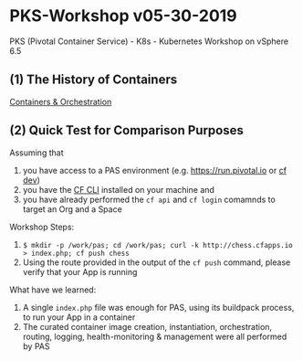 # PKS-Workshop v05-30-2019
PKS (Pivotal Container Service) - K8s - Kubernetes Workshop on vSphere 6.5

## (1) The History of Containers

[Containers & Orchestration](https://drive.google.com/open?id=1Ly5SAmlZLFyoXC8btFIqfLnvvkRwq4ET)

## (2) Quick Test for Comparison Purposes

Assuming that 
1. you have access to a PAS environment (e.g. https://run.pivotal.io or [cf dev](https://pivotal.io/platform/pcf-tutorials/getting-started-with-pivotal-cloud-foundry-dev/introduction))  
2. you have the [CF CLI](https://github.com/cloudfoundry/cli#installers-and-compressed-binaries) installed on your machine and 
3. you have already performed the `cf api` and `cf login` comamnds to target an Org and a Space

Workshop Steps:

1. `$ mkdir -p /work/pas; cd /work/pas; curl -k http://chess.cfapps.io > index.php; cf push chess`
2. Using the route provided in the output of the `cf push` command, please verify that your App is running

What have we learned:

1. A single `index.php` file was enough for PAS, using its buildpack process, to run your App in a container
2. The curated container image creation, instantiation, orchestration, routing, logging, health-monitoring & management were all performed by PAS
